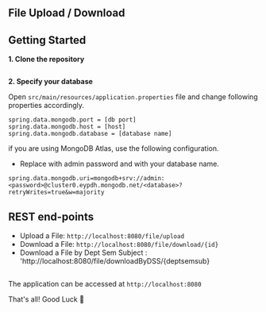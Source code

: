 ## File Upload / Download


## Getting Started
**1. Clone the repository**
```bash
```
**2. Specify your database**

Open `src/main/resources/application.properties` file and change following properties accordingly.

```properties
spring.data.mongodb.port = [db port]
spring.data.mongodb.host = [host]
spring.data.mongodb.database = [database name]
```
if you are using MongoDB Atlas, use the following configuration.
* Replace <password> with admin password and <database> with your database name.

```properties
spring.data.mongodb.uri=mongodb+srv://admin:<password>@cluster0.eypdh.mongodb.net/<database>?retryWrites=true&w=majority
```

## REST end-points
* Upload a File: `http://localhost:8080/file/upload`
* Download a File: `http://localhost:8080/file/download/{id}`
* Download a File by Dept Sem Subject  : 'http://localhost:8080/file/downloadByDSS/{deptsemsub} 

##
The application can be accessed at `http://localhost:8080`


That's all! Good Luck :muscle:
